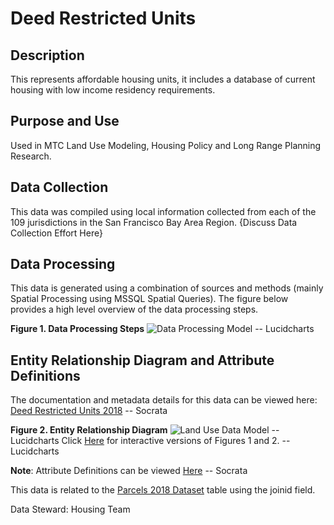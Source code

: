 # Deed Restricted Units

## Description
This represents affordable housing units, it includes a database of current housing with low income residency requirements.

## Purpose and Use  
Used in MTC Land Use Modeling, Housing Policy and Long Range Planning Research.

## Data Collection
This data was compiled using local information collected from each of the 109 jurisdictions in the San Francisco Bay Area Region.  {Discuss Data Collection Effort Here}

## Data Processing
This data is generated using a combination of sources and methods (mainly Spatial Processing using MSSQL Spatial Queries). The figure below provides a high level overview of the data processing steps.  

**Figure 1. Data Processing Steps**
![Data Processing Model]() -- Lucidcharts

## Entity Relationship Diagram and Attribute Definitions
The documentation and metadata details for this data can be viewed here: [Deed Restricted Units 2018]() -- Socrata

**Figure 2. Entity Relationship Diagram**
![Land Use Data Model]() -- Lucidcharts
Click [Here]() for interactive versions of Figures 1 and 2. -- Lucidcharts

**Note**:
Attribute Definitions can be viewed [Here]() -- Socrata

This data is related to the [Parcels 2018 Dataset](https://mtc.data.socrata.com/Cadastral/Region-Parcels-2018-/fqea-xb6g) table using the joinid field.

Data Steward: Housing Team
